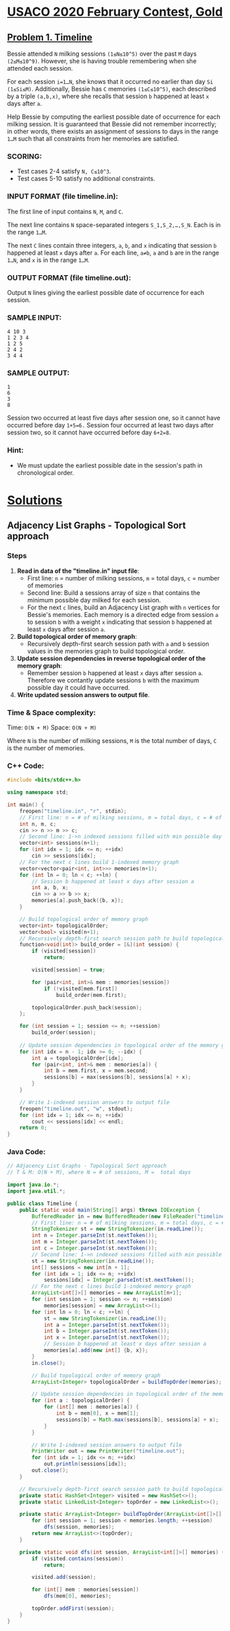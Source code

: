 # [USACO 2020 February Contest, Gold](http://www.usaco.org/index.php?page=feb20results)
## [Problem 1. Timeline](http://www.usaco.org/index.php?page=viewproblem2&cpid=1017)

Bessie attended `N` milking sessions `(1≤N≤10^5)` over the past `M` days `(2≤M≤10^9)`. However, she is having trouble remembering when she attended each session.

For each session `i=1…N`, she knows that it occurred no earlier than day `Si (1≤Si≤M)`. Additionally, Bessie has `C` memories `(1≤C≤10^5)`, each described by a triple `(a,b,x)`, where she recalls that session `b` happened at least `x` days after `a`.

Help Bessie by computing the earliest possible date of occurrence for each milking session. It is guaranteed that Bessie did not remember incorrectly; in other words, there exists an assignment of sessions to days in the range `1…M` such that all constraints from her memories are satisfied.

### SCORING:
- Test cases 2-4 satisfy `N, C≤10^3`.
- Test cases 5-10 satisfy no additional constraints.

### INPUT FORMAT (file timeline.in):

The first line of input contains `N`, `M`, and `C`.

The next line contains `N` space-separated integers `S_1,S_2,…,S_N`. Each is in the range `1…M`.

The next `C` lines contain three integers, `a`, `b`, and `x` indicating that session `b` happened at least `x` days after `a`. For each line, `a≠b`, `a` and `b` are in the range `1…N`, and `x` is in the range `1…M`.

### OUTPUT FORMAT (file timeline.out):

Output `N` lines giving the earliest possible date of occurrence for each session.

### SAMPLE INPUT:

```
4 10 3
1 2 3 4
1 2 5
2 4 2
3 4 4
```

### SAMPLE OUTPUT:

```
1
6
3
8
```

Session two occurred at least five days after session one, so it cannot have occurred before day `1+5=6.` Session four occurred at least two days after session two, so it cannot have occurred before day `6+2=8`.

### Hint:
- We must update the earliest possible date in the session's path in chronological order.

# [Solutions](https://github.com/Reddimus/USACO_notes/tree/main/Graphs/Gold/P1_2020-Timeline)

## Adjacency List Graphs - Topological Sort approach

### Steps
1. **Read in data of the "timeline.in" input file**:
    - First line: `n` = number of milking sessions, `m` = total days, `c` = number of memories
    - Second line: Build a sessions array of size `n` that contains the minimum possible day milked for each session.
    - For the next `c` lines, build an Adjacency List graph with `n` vertices for Bessie's memories. Each memory is a directed edge from session `a` to session `b` with a weight `x` indicating that session `b` happened at least `x` days after session `a`.
2. **Build topological order of memory graph**:
    - Recursively depth-first search session path with `a` and `b` session values in the memories graph to build topological order.
3. **Update session dependencies in reverse topological order of the memory graph**:
    - Remember session `b` happened at least `x` days after session `a`. Therefore we contantly update sessions `b` with the maximum possible day it could have occurred.
4. **Write updated session answers to output file**.

### Time & Space complexity:
Time: `O(N + M)`
Space: `O(N + M)`

Where `N` is the number of milking sessions, `M` is the total number of days, `C` is the number of memories.

### C++ Code:
```cpp
#include <bits/stdc++.h>

using namespace std;

int main() {
	freopen("timeline.in", "r", stdin);
	// First line: n = # of milking sessions, m = total days, c = # of memories
	int n, m, c;
	cin >> n >> m >> c;
	// Second line: 1->n indexed sessions filled with min possible day milked 
	vector<int> sessions(n+1);
	for (int idx = 1; idx <= n; ++idx) 
		cin >> sessions[idx];
	// For the next c lines build 1-indexed memory graph
	vector<vector<pair<int, int>>> memories(n+1);
	for (int ln = 0; ln < c; ++ln) {
		// Session b happened at least x days after session a
		int a, b, x;
		cin >> a >> b >> x;
		memories[a].push_back({b, x});
	}

	// Build topological order of memory graph
	vector<int> topologicalOrder;
	vector<bool> visited(n+1);
	// Recursively depth-first search session path to build topological order
	function<void(int)> build_order = [&](int session) {
		if (visited[session]) 
			return;

		visited[session] = true;

		for (pair<int, int>& mem : memories[session]) 
			if (!visited[mem.first])
				build_order(mem.first);

		topologicalOrder.push_back(session);
	};

	for (int session = 1; session <= n; ++session) 
		build_order(session);
	
	// Update session dependencies in topological order of the memory graph
	for (int idx = n - 1; idx >= 0; --idx) {
		int a = topologicalOrder[idx];
		for (pair<int, int>& mem : memories[a]) {
			int b = mem.first, x = mem.second;
			sessions[b] = max(sessions[b], sessions[a] + x);
		}
	}

	// Write 1-indexed session answers to output file
	freopen("timeline.out", "w", stdout);
	for (int idx = 1; idx <= n; ++idx) 
		cout << sessions[idx] << endl;
	return 0;
}
```

### Java Code:
```java
// Adjacency List Graphs - Topological Sort approach
// T & M: O(N + M), where N = # of sessions, M =  total days

import java.io.*;
import java.util.*;

public class Timeline {
	public static void main(String[] args) throws IOException {
		BufferedReader in = new BufferedReader(new FileReader("timeline.in"));
		// First line: n = # of milking sessions, m = total days, c = # of memories
		StringTokenizer st = new StringTokenizer(in.readLine());
		int n = Integer.parseInt(st.nextToken());
		int m = Integer.parseInt(st.nextToken());
		int c = Integer.parseInt(st.nextToken());
		// Second line: 1->n indexed sessions filled with min possible day milked 
		st = new StringTokenizer(in.readLine());
		int[] sessions = new int[n + 1];
		for (int idx = 1; idx <= n; ++idx) 
			sessions[idx] = Integer.parseInt(st.nextToken());
		// For the next c lines build 1-indexed memory graph
		ArrayList<int[]>[] memories = new ArrayList[n+1];
		for (int session = 1; session <= n; ++session)
			memories[session] = new ArrayList<>();
		for (int ln = 0; ln < c; ++ln) {
			st = new StringTokenizer(in.readLine());
			int a = Integer.parseInt(st.nextToken());
			int b = Integer.parseInt(st.nextToken());
			int x = Integer.parseInt(st.nextToken());
			// Session b happened at least x days after session a
			memories[a].add(new int[] {b, x});
		}
		in.close();

		// Build topological order of memory graph
		ArrayList<Integer> topologicalOrder = buildTopOrder(memories);

		// Update session dependencies in topological order of the memory graph
		for (int a : topologicalOrder) {
			for (int[] mem : memories[a]) {
				int b = mem[0], x = mem[1];
				sessions[b] = Math.max(sessions[b], sessions[a] + x);
			}
		}

		// Write 1-indexed session answers to output file
		PrintWriter out = new PrintWriter("timeline.out");
		for (int idx = 1; idx <= n; ++idx) 
			out.println(sessions[idx]);
		out.close();
	}

	// Recursively depth-first search session path to build topological order
	private static HashSet<Integer> visited = new HashSet<>();
	private static LinkedList<Integer> topOrder = new LinkedList<>();

	private static ArrayList<Integer> buildTopOrder(ArrayList<int[]>[] memories) {
		for (int session = 1; session < memories.length; ++session) 
			dfs(session, memories);
		return new ArrayList<>(topOrder);
	}

	private static void dfs(int session, ArrayList<int[]>[] memories) {
		if (visited.contains(session))
			return;

		visited.add(session);

		for (int[] mem : memories[session]) 
			dfs(mem[0], memories);

		topOrder.addFirst(session);
	}
}
```